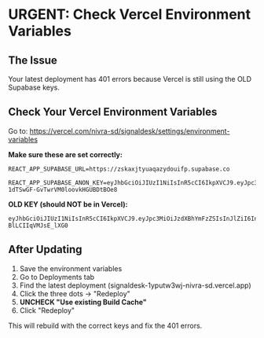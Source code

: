 # URGENT: Check Vercel Environment Variables

## The Issue
Your latest deployment has 401 errors because Vercel is still using the OLD Supabase keys.

## Check Your Vercel Environment Variables

Go to: https://vercel.com/nivra-sd/signaldesk/settings/environment-variables

**Make sure these are set correctly:**

```
REACT_APP_SUPABASE_URL=https://zskaxjtyuaqazydouifp.supabase.co

REACT_APP_SUPABASE_ANON_KEY=eyJhbGciOiJIUzI1NiIsInR5cCI6IkpXVCJ9.eyJpc3MiOiJzdXBhYmFzZSIsInJlZiI6Inpza2F4anR5dWFxYXp5ZG91aWZwIiwicm9sZSI6ImFub24iLCJpYXQiOjE3NTUxMjk2MzcsImV4cCI6MjA3MDcwNTYzN30.5PhMVptHk3n-1dTSwGF-GvTwrVM0loovkHGUBDtBOe8
```

**OLD KEY (should NOT be in Vercel):**
```
eyJhbGciOiJIUzI1NiIsInR5cCI6IkpXVCJ9.eyJpc3MiOiJzdXBhYmFzZSIsInJlZiI6Inpza2F4anR5dWFxYXp5ZG91aWZwIiwicm9sZSI6ImFub24iLCJpYXQiOjE3MzU3Nzk5MjgsImV4cCI6MjA1MTM1NTkyOH0.MJgH4j8wXJhZgfvMOpViiCyxT-BlLCIIqVMJsE_lXG0
```

## After Updating
1. Save the environment variables
2. Go to Deployments tab  
3. Find the latest deployment (signaldesk-1yputw3wj-nivra-sd.vercel.app)
4. Click the three dots → "Redeploy"
5. **UNCHECK "Use existing Build Cache"**
6. Click "Redeploy"

This will rebuild with the correct keys and fix the 401 errors.